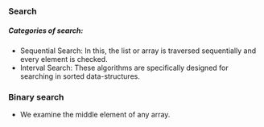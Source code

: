 ### Search

##### Categories of search:
- Sequential Search:  In this, the list or array is traversed sequentially and every element is checked.
- Interval Search: These algorithms are specifically designed for searching in sorted data-structures.


### Binary search

- We examine the middle element of any array.
